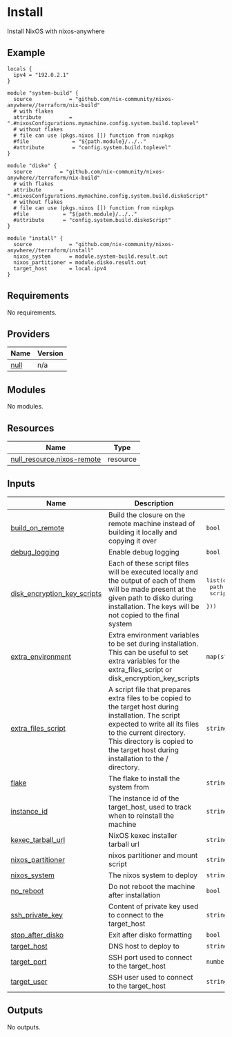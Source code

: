 # Install

Install NixOS with nixos-anywhere

## Example

```hcl
locals {
  ipv4 = "192.0.2.1"
}

module "system-build" {
  source            = "github.com/nix-community/nixos-anywhere//terraform/nix-build"
  # with flakes
  attribute         = ".#nixosConfigurations.mymachine.config.system.build.toplevel"
  # without flakes
  # file can use (pkgs.nixos []) function from nixpkgs
  #file              = "${path.module}/../.."
  #attribute         = "config.system.build.toplevel"
}

module "disko" {
  source         = "github.com/nix-community/nixos-anywhere//terraform/nix-build"
  # with flakes
  attribute      = ".#nixosConfigurations.mymachine.config.system.build.diskoScript"
  # without flakes
  # file can use (pkgs.nixos []) function from nixpkgs
  #file           = "${path.module}/../.."
  #attribute      = "config.system.build.diskoScript"
}

module "install" {
  source            = "github.com/nix-community/nixos-anywhere//terraform/install"
  nixos_system      = module.system-build.result.out
  nixos_partitioner = module.disko.result.out
  target_host       = local.ipv4
}
```

<!-- BEGIN_TF_DOCS -->

## Requirements

No requirements.

## Providers

| Name                                                | Version |
| --------------------------------------------------- | ------- |
| <a name="provider_null"></a> [null](#provider_null) | n/a     |

## Modules

No modules.

## Resources

| Name                                                                                                                | Type     |
| ------------------------------------------------------------------------------------------------------------------- | -------- |
| [null_resource.nixos-remote](https://registry.terraform.io/providers/hashicorp/null/latest/docs/resources/resource) | resource |

## Inputs

| Name                                                                                                                  | Description                                                                                                                                                                                                                                           | Type                                                                   | Default  | Required |
| --------------------------------------------------------------------------------------------------------------------- | ----------------------------------------------------------------------------------------------------------------------------------------------------------------------------------------------------------------------------------------------------- | ---------------------------------------------------------------------- | -------- | :------: |
| <a name="input_build_on_remote"></a> [build\_on\_remote](#input_build_on_remote)                                      | Build the closure on the remote machine instead of building it locally and copying it over                                                                                                                                                            | `bool`                                                                 | `false`  |    no    |
| <a name="input_debug_logging"></a> [debug\_logging](#input_debug_logging)                                             | Enable debug logging                                                                                                                                                                                                                                  | `bool`                                                                 | `false`  |    no    |
| <a name="input_disk_encryption_key_scripts"></a> [disk\_encryption\_key\_scripts](#input_disk_encryption_key_scripts) | Each of these script files will be executed locally and the output of each of them will be made present at the given path to disko during installation. The keys will be not copied to the final system                                               | <pre>list(object({<br> path = string<br> script = string<br> }))</pre> | `[]`     |    no    |
| <a name="input_extra_environment"></a> [extra\_environment](#input_extra_environment)                                 | Extra environment variables to be set during installation. This can be useful to set extra variables for the extra\_files\_script or disk\_encryption\_key\_scripts                                                                                  | `map(string)`                                                          | `{}`     |    no    |
| <a name="input_extra_files_script"></a> [extra\_files\_script](#input_extra_files_script)                             | A script file that prepares extra files to be copied to the target host during installation. The script expected to write all its files to the current directory. This directory is copied to the target host during installation to the / directory. | `string`                                                               | `null`   |    no    |
| <a name="input_flake"></a> [flake](#input_flake)                                                                      | The flake to install the system from                                                                                                                                                                                                                  | `string`                                                               | `""`     |    no    |
| <a name="input_instance_id"></a> [instance\_id](#input_instance_id)                                                   | The instance id of the target\_host, used to track when to reinstall the machine                                                                                                                                                                      | `string`                                                               | `null`   |    no    |
| <a name="input_kexec_tarball_url"></a> [kexec\_tarball\_url](#input_kexec_tarball_url)                                | NixOS kexec installer tarball url                                                                                                                                                                                                                     | `string`                                                               | `null`   |    no    |
| <a name="input_nixos_partitioner"></a> [nixos\_partitioner](#input_nixos_partitioner)                                 | nixos partitioner and mount script                                                                                                                                                                                                                    | `string`                                                               | `""`     |    no    |
| <a name="input_nixos_system"></a> [nixos\_system](#input_nixos_system)                                                | The nixos system to deploy                                                                                                                                                                                                                            | `string`                                                               | `""`     |    no    |
| <a name="input_no_reboot"></a> [no\_reboot](#input_no_reboot)                                                         | Do not reboot the machine after installation                                                                                                                                                                                                          | `bool`                                                                 | `false`  |    no    |
| <a name="input_ssh_private_key"></a> [ssh\_private\_key](#input_ssh_private_key)                                      | Content of private key used to connect to the target\_host                                                                                                                                                                                            | `string`                                                               | `""`     |    no    |
| <a name="input_stop_after_disko"></a> [stop\_after\_disko](#input_stop_after_disko)                                   | Exit after disko formatting                                                                                                                                                                                                                           | `bool`                                                                 | `false`  |    no    |
| <a name="input_target_host"></a> [target\_host](#input_target_host)                                                   | DNS host to deploy to                                                                                                                                                                                                                                 | `string`                                                               | n/a      |   yes    |
| <a name="input_target_port"></a> [target\_port](#input_target_port)                                                   | SSH port used to connect to the target\_host                                                                                                                                                                                                          | `number`                                                               | `22`     |    no    |
| <a name="input_target_user"></a> [target\_user](#input_target_user)                                                   | SSH user used to connect to the target\_host                                                                                                                                                                                                          | `string`                                                               | `"root"` |    no    |

## Outputs

No outputs.

<!-- END_TF_DOCS -->
